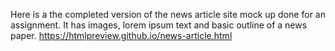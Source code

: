 Here is a the completed version of the news article site mock up done for an assignment. It has images, lorem ipsum text and basic outline of a news paper. 
 https://htmlpreview.github.io/news-article.html
